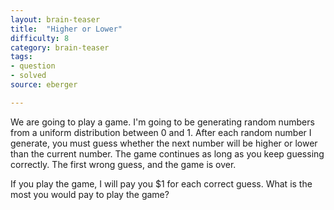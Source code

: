 ```yaml
---
layout: brain-teaser
title:  "Higher or Lower"
difficulty: 8
category: brain-teaser
tags:
- question
- solved
source: eberger

---
```


We are going to play a game.  I'm going to be generating random numbers from a uniform distribution between 0 and 1.  After each random number I generate, you must guess whether the next number will be higher or lower than the current number.  The game continues as long as you keep guessing correctly.  The first wrong guess, and the game is over.

If you play the game, I will pay you $1 for each correct guess.  What is the most you would pay to play the game?
